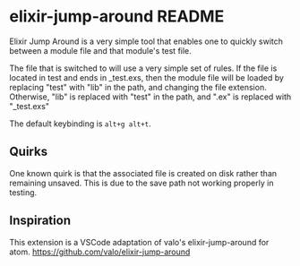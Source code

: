 # elixir-jump-around README

Elixir Jump Around is a very simple tool that enables one to quickly switch between a module file and that module's test file.

The file that is switched to will use a very simple set of rules. If the file is located in test and ends in _test.exs, then the module file will be loaded by replacing "test" with "lib" in the path, and changing the file extension. Otherwise, "lib" is replaced with "test" in the path, and ".ex" is replaced with "_test.exs"

The default keybinding is `alt+g alt+t`.

## Quirks

One known quirk is that the associated file is created on disk rather than remaining unsaved. This is due to the save path not working properly in testing.

## Inspiration

This extension is a VSCode adaptation of valo's elixir-jump-around for atom. https://github.com/valo/elixir-jump-around
